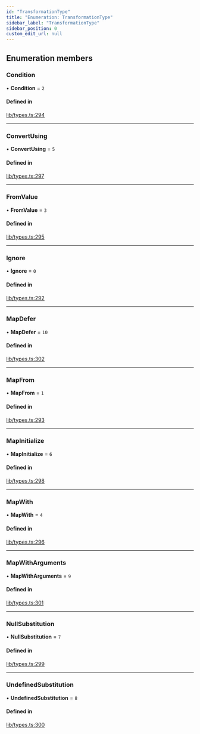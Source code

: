 ```yaml
---
id: "TransformationType"
title: "Enumeration: TransformationType"
sidebar_label: "TransformationType"
sidebar_position: 0
custom_edit_url: null
---
```


## Enumeration members

### Condition

• **Condition** = `2`

#### Defined in

[lib/types.ts:294](https://github.com/nartc/mapper/blob/efc4cb9d/packages/core/src/lib/types.ts#L294)

___

### ConvertUsing

• **ConvertUsing** = `5`

#### Defined in

[lib/types.ts:297](https://github.com/nartc/mapper/blob/efc4cb9d/packages/core/src/lib/types.ts#L297)

___

### FromValue

• **FromValue** = `3`

#### Defined in

[lib/types.ts:295](https://github.com/nartc/mapper/blob/efc4cb9d/packages/core/src/lib/types.ts#L295)

___

### Ignore

• **Ignore** = `0`

#### Defined in

[lib/types.ts:292](https://github.com/nartc/mapper/blob/efc4cb9d/packages/core/src/lib/types.ts#L292)

___

### MapDefer

• **MapDefer** = `10`

#### Defined in

[lib/types.ts:302](https://github.com/nartc/mapper/blob/efc4cb9d/packages/core/src/lib/types.ts#L302)

___

### MapFrom

• **MapFrom** = `1`

#### Defined in

[lib/types.ts:293](https://github.com/nartc/mapper/blob/efc4cb9d/packages/core/src/lib/types.ts#L293)

___

### MapInitialize

• **MapInitialize** = `6`

#### Defined in

[lib/types.ts:298](https://github.com/nartc/mapper/blob/efc4cb9d/packages/core/src/lib/types.ts#L298)

___

### MapWith

• **MapWith** = `4`

#### Defined in

[lib/types.ts:296](https://github.com/nartc/mapper/blob/efc4cb9d/packages/core/src/lib/types.ts#L296)

___

### MapWithArguments

• **MapWithArguments** = `9`

#### Defined in

[lib/types.ts:301](https://github.com/nartc/mapper/blob/efc4cb9d/packages/core/src/lib/types.ts#L301)

___

### NullSubstitution

• **NullSubstitution** = `7`

#### Defined in

[lib/types.ts:299](https://github.com/nartc/mapper/blob/efc4cb9d/packages/core/src/lib/types.ts#L299)

___

### UndefinedSubstitution

• **UndefinedSubstitution** = `8`

#### Defined in

[lib/types.ts:300](https://github.com/nartc/mapper/blob/efc4cb9d/packages/core/src/lib/types.ts#L300)
